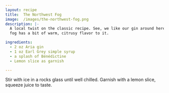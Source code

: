 ```yaml
---
layout: recipe
title:  The Northwest Fog
image:  /images/the-northwest-fog.png
description: |-
  A local twist on the classic recipe. See, we like our gin around here. Our
  fog has a bit of warm, citrusy flavor to it.

ingredients:
  - 2 oz Aria gin
  - 1 oz Earl Grey simple syrup
  - a splash of Bénédictine
  - Lemon slice as garnish

---
```

Stir with ice in a rocks glass until well chilled. Garnish with a lemon slice,
squeeze juice to taste.
